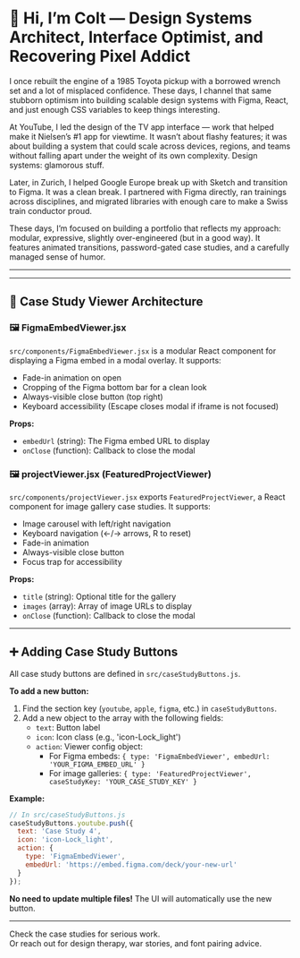 
# 👋 Hi, I’m Colt — Design Systems Architect, Interface Optimist, and Recovering Pixel Addict

I once rebuilt the engine of a 1985 Toyota pickup with a borrowed wrench set and a lot of misplaced confidence. These days, I channel that same stubborn optimism into building scalable design systems with Figma, React, and just enough CSS variables to keep things interesting.

At YouTube, I led the design of the TV app interface — work that helped make it Nielsen’s #1 app for viewtime. It wasn’t about flashy features; it was about building a system that could scale across devices, regions, and teams without falling apart under the weight of its own complexity. Design systems: glamorous stuff.

Later, in Zurich, I helped Google Europe break up with Sketch and transition to Figma. It was a clean break. I partnered with Figma directly, ran trainings across disciplines, and migrated libraries with enough care to make a Swiss train conductor proud.

These days, I’m focused on building a portfolio that reflects my approach: modular, expressive, slightly over-engineered (but in a good way). It features animated transitions, password-gated case studies, and a carefully managed sense of humor.

---


---

## 📁 Case Study Viewer Architecture

### 🖼️ FigmaEmbedViewer.jsx
`src/components/FigmaEmbedViewer.jsx` is a modular React component for displaying a Figma embed in a modal overlay. It supports:
- Fade-in animation on open
- Cropping of the Figma bottom bar for a clean look
- Always-visible close button (top right)
- Keyboard accessibility (Escape closes modal if iframe is not focused)

**Props:**
- `embedUrl` (string): The Figma embed URL to display
- `onClose` (function): Callback to close the modal

### 🖼️ projectViewer.jsx (FeaturedProjectViewer)
`src/components/projectViewer.jsx` exports `FeaturedProjectViewer`, a React component for image gallery case studies. It supports:
- Image carousel with left/right navigation
- Keyboard navigation (←/→ arrows, R to reset)
- Fade-in animation
- Always-visible close button
- Focus trap for accessibility

**Props:**
- `title` (string): Optional title for the gallery
- `images` (array): Array of image URLs to display
- `onClose` (function): Callback to close the modal

---

## ➕ Adding Case Study Buttons

All case study buttons are defined in `src/caseStudyButtons.js`.

**To add a new button:**
1. Find the section key (`youtube`, `apple`, `figma`, etc.) in `caseStudyButtons`.
2. Add a new object to the array with the following fields:
   - `text`: Button label
   - `icon`: Icon class (e.g., 'icon-Lock_light')
   - `action`: Viewer config object:
     - For Figma embeds: `{ type: 'FigmaEmbedViewer', embedUrl: 'YOUR_FIGMA_EMBED_URL' }`
     - For image galleries: `{ type: 'FeaturedProjectViewer', caseStudyKey: 'YOUR_CASE_STUDY_KEY' }`

**Example:**
```js
// In src/caseStudyButtons.js
caseStudyButtons.youtube.push({
  text: 'Case Study 4',
  icon: 'icon-Lock_light',
  action: {
    type: 'FigmaEmbedViewer',
    embedUrl: 'https://embed.figma.com/deck/your-new-url'
  }
});
```

**No need to update multiple files!** The UI will automatically use the new button.

---

Check the case studies for serious work.  
Or reach out for design therapy, war stories, and font pairing advice.
